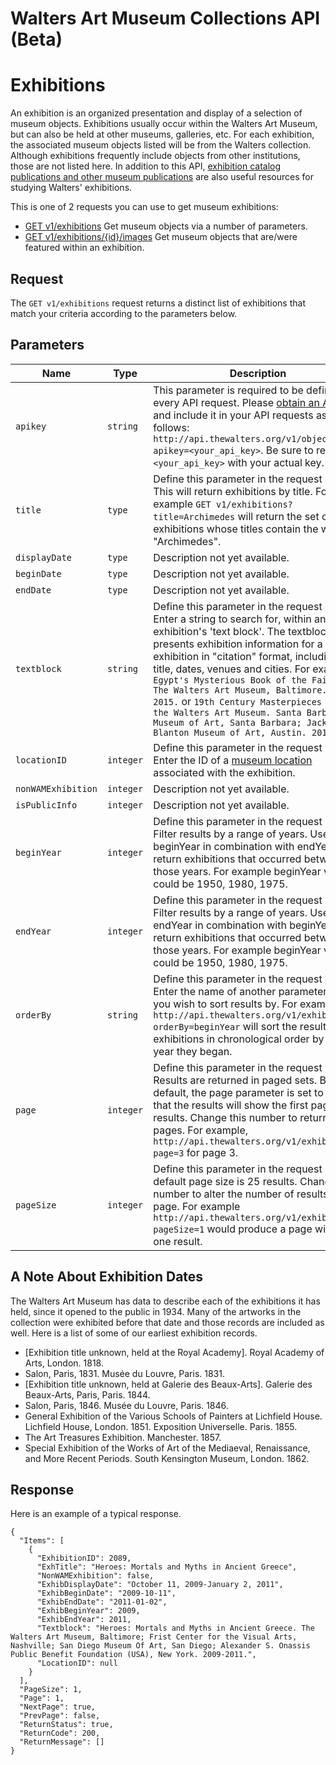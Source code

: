 Walters Art Museum Collections API (Beta)
================================================================================

# Exhibitions 

An exhibition is an organized presentation and display of a selection of museum objects. Exhibitions usually occur within the Walters Art Museum, but can also be held at other museums, galleries, etc. For each exhibition, the associated museum objects listed will be from the Walters collection. Although exhibitions frequently include objects from other institutions, those are not listed here. In addition to this API, [exhibition catalog publications and other museum publications](http://www.worldcat.org/search?q=au%3AWalters+Art+Museum+%28Baltimore%2C+Md.%29&qt=hot_author) are also useful resources for studying Walters' exhibitions.

This is one of 2 requests you can use to get museum exhibitions:
- [GET v1/exhibitions](/exhibitions-get.md) Get museum objects via a number of parameters.
- [GET v1/exhibitions/{id}/images](/exhibitions-objects.md) Get museum objects that are/were featured within an exhibition.


## Request

The `GET v1/exhibitions` request returns a distinct list of exhibitions that match your criteria according to the parameters below. 


## Parameters

Name | Type | Description
-----|------|--------------
`apikey` | `string` | This parameter is required to be defined in every API request. Please [obtain an API key](http://api.thewalters.org/) and include it in your API requests as follows: `http://api.thewalters.org/v1/objects?apikey=<your_api_key>`. Be sure to replace `<your_api_key>` with your actual key. 
`title` | `type` | Define this parameter in the request URI. This will return exhibitions by title. For example `GET v1/exhibitions?title=Archimedes` will return the set of exhibitions whose titles contain the word "Archimedes".
`displayDate` | `type` | Description not yet available.
`beginDate` | `type` | Description not yet available.
`endDate` | `type` | Description not yet available.
`textblock` | `string` | Define this parameter in the request URI. Enter a string to search for, within an exhibition's 'text block'. The textblock presents exhibition information for a single exhibition in "citation" format, including the title, dates, venues and cities. For example: `Egypt's Mysterious Book of the Faiyum. The Walters Art Museum, Baltimore. 2013-2015.` or `19th Century Masterpieces from the Walters Art Museum. Santa Barbara Museum of Art, Santa Barbara; Jack S. Blanton Museum of Art, Austin. 2010-2011.`
`locationID` | `integer` | Define this parameter in the request URI. Enter the ID of a [museum location](/locations.md) associated with the exhibition.
`nonWAMExhibition` | `integer` | Description not yet available.
`isPublicInfo` | `integer` | Description not yet available.
`beginYear` | `integer` | Define this parameter in the request URI. Filter results by a range of years. Use beginYear in combination with endYear to return exhibitions that occurred between those years. For example beginYear values could be 1950, 1980, 1975.
`endYear` | `integer` | Define this parameter in the request URI. Filter results by a range of years. Use endYear in combination with beginYear to return exhibitions that occurred between those years. For example beginYear values could be 1950, 1980, 1975.
`orderBy` | `string` | Define this parameter in the request URI. Enter the name of another parameter that you wish to sort results by. For example, `http://api.thewalters.org/v1/exhibitions?orderBy=beginYear` will sort the resulting exhibitions in chronological order by the year they began.
`page` | `integer` | Define this parameter in the request URI. Results are returned in paged sets. By default, the page parameter is set to 1 so that the results will show the first page of results. Change this number to return other pages. For example, `http://api.thewalters.org/v1/exhibitions?page=3` for page 3. 
`pageSize` | `integer` | Define this parameter in the request URI. By default page size is 25 results. Change this number to alter the number of results per page. For example `http://api.thewalters.org/v1/exhibitions?pageSize=1` would produce a page with only one result.

## A Note About Exhibition Dates

The Walters Art Museum has data to describe each of the exhibitions it has held, since it opened to the public in 1934. Many of the artworks in the collection were exhibited before that date and those records are included as well. Here is a list of some of our earliest exhibition records.

- [Exhibition title unknown, held at the Royal Academy]. Royal Academy of Arts, London. 1818.
- Salon, Paris, 1831. Musée du Louvre, Paris. 1831.
- [Exhibition title unknown, held at Galerie des Beaux-Arts]. Galerie des Beaux-Arts, Paris, Paris. 1844.
- Salon, Paris, 1846. Musée du Louvre, Paris. 1846.
- General Exhibition of the Various Schools of Painters at Lichfield House. Lichfield House, London. 1851. Exposition Universelle. Paris. 1855.
- The Art Treasures Exhibition. Manchester. 1857. 
- Special Exhibition of the Works of Art of the Mediaeval, Renaissance, and More Recent Periods. South Kensington Museum, London. 1862.

## Response

Here is an example of a typical response.

```
{
  "Items": [
    {
      "ExhibitionID": 2089,
      "ExhTitle": "Heroes: Mortals and Myths in Ancient Greece",
      "NonWAMExhibition": false,
      "ExhibDisplayDate": "October 11, 2009-January 2, 2011",
      "ExhibBeginDate": "2009-10-11",
      "ExhibEndDate": "2011-01-02",
      "ExhibBeginYear": 2009,
      "ExhibEndYear": 2011,
      "Textblock": "Heroes: Mortals and Myths in Ancient Greece. The Walters Art Museum, Baltimore; Frist Center for the Visual Arts, Nashville; San Diego Museum Of Art, San Diego; Alexander S. Onassis Public Benefit Foundation (USA), New York. 2009-2011.",
      "LocationID": null
    }
  ],
  "PageSize": 1,
  "Page": 1,
  "NextPage": true,
  "PrevPage": false,
  "ReturnStatus": true,
  "ReturnCode": 200,
  "ReturnMessage": []
}
```